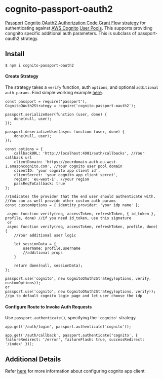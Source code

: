 # cognito-passport-oauth2
[Passport](https://github.com/jaredhanson/passport) [Cognito OAuth2 Authorization Code Grant Flow](https://aws.amazon.com/blogs/mobile/understanding-amazon-cognito-user-pool-oauth-2-0-grants/) [strategy](https://github.com/jaredhanson/passport-strategy) for authenticating against [AWS Cognito](https://aws.amazon.com/cognito/) [User Pools](https://docs.aws.amazon.com/cognito/latest/developerguide/cognito-user-identity-pools.html). This supports providing congnito specific additional auth parameters. This is subclass of passport-oauth2 strategy.

## Install

    $ npm i cognito-passport-oauth2
    
#### Create Strategy

The strategy takes a `verify` function, auth `options`, and optional `additional auth params`.
Find simple working example [here](https://github.com/ajayaldo/cognito-oauth2-passport-example).
    
    const passport = require('passport'),
    CognitoOAuth2Strategy = require('cognito-passport-oauth2');

    passport.serializeUser(function (user, done) {
        done(null, user);
    });

    passport.deserializeUser(async function (user, done) {
        done(null, user);
    });
    
    const options = {
        callbackURL: 'http://localhost:4001/auth/callbacks', //Your callback url
        clientDomain: 'https://yourdomain.auth.eu-west-1.amazoncognito.com', //Your cognito user pool domain
        clientID: 'your cognito app client id',
        clientSecret: 'your cognito app client secret',
        region: 'eu-west-1', //your region
        passReqToCallback: true
    };

    //Indicates the provider that the end user should authenticate with. 
    //You can as well provide other custom auth params 
    const customOptions = { identity_provider: 'your idp name' };
     
     async function verify(req, accessToken, refreshToken, { id_token }, profile, done) //if you need id_token, use this signature
     or   
     async function verify(req, accessToken, refreshToken, profile, done) {
        //Your additional user logic

        let sessionData = {
            username: profile.username
            //additional props
        }

        return done(null, sessionData);
    };
    
    passport.use('cognito', new CognitoOAuth2Strategy(options, verify, customOptions));
    or 
    passport.use('cognito', new CognitoOAuth2Strategy(options, verify)); //go to default cognito login page and let user choose the idp


#### Configure Route to Invoke Auth Requests

Use `passport.authenticate()`, specifying the `'cognito'` strategy

    app.get('/auth/login', passport.authenticate('cognito'));

    app.get('/auth/callback', passport.authenticate('cognito', { failureRedirect: '/error', failureFlash: true, successRedirect: '/index' }));

## Additional Details

Refer [here](https://docs.aws.amazon.com/cognito/latest/developerguide/user-pool-settings-client-apps.html) for more information about configuring cognito app client